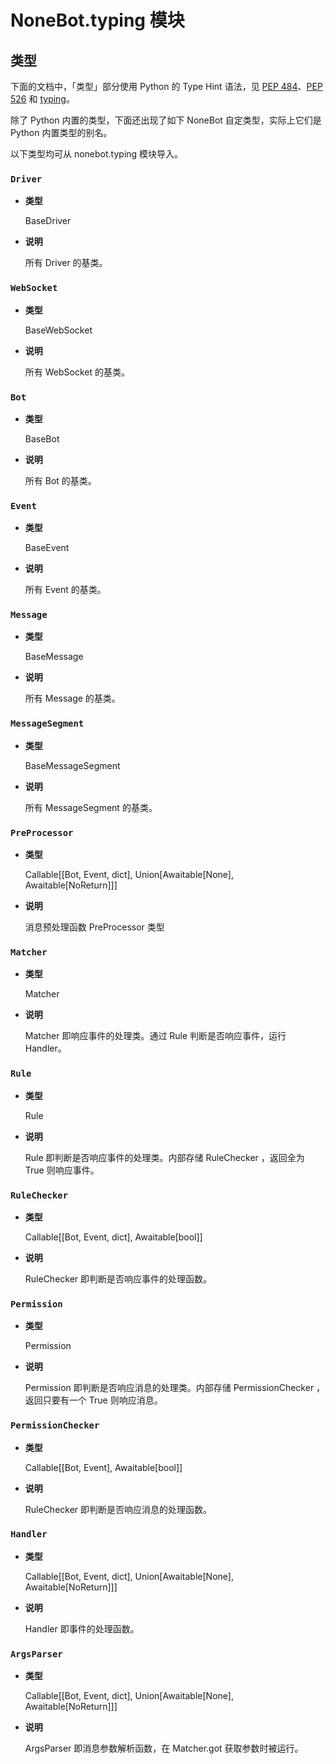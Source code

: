 # NoneBot.typing 模块

## 类型

下面的文档中，「类型」部分使用 Python 的 Type Hint 语法，见 [PEP 484](https://www.python.org/dev/peps/pep-0484/)、[PEP 526](https://www.python.org/dev/peps/pep-0526/) 和 [typing](https://docs.python.org/3/library/typing.html)。

除了 Python 内置的类型，下面还出现了如下 NoneBot 自定类型，实际上它们是 Python 内置类型的别名。

以下类型均可从 nonebot.typing 模块导入。


### `Driver`


* **类型**

    BaseDriver



* **说明**

    所有 Driver 的基类。




### `WebSocket`


* **类型**

    BaseWebSocket



* **说明**

    所有 WebSocket 的基类。




### `Bot`


* **类型**

    BaseBot



* **说明**

    所有 Bot 的基类。




### `Event`


* **类型**

    BaseEvent



* **说明**

    所有 Event 的基类。




### `Message`


* **类型**

    BaseMessage



* **说明**

    所有 Message 的基类。




### `MessageSegment`


* **类型**

    BaseMessageSegment



* **说明**

    所有 MessageSegment 的基类。




### `PreProcessor`


* **类型**

    Callable[[Bot, Event, dict], Union[Awaitable[None], Awaitable[NoReturn]]]



* **说明**

    消息预处理函数 PreProcessor 类型




### `Matcher`


* **类型**

    Matcher



* **说明**

    Matcher 即响应事件的处理类。通过 Rule 判断是否响应事件，运行 Handler。




### `Rule`


* **类型**

    Rule



* **说明**

    Rule 即判断是否响应事件的处理类。内部存储 RuleChecker ，返回全为 True 则响应事件。




### `RuleChecker`


* **类型**

    Callable[[Bot, Event, dict], Awaitable[bool]]



* **说明**

    RuleChecker 即判断是否响应事件的处理函数。




### `Permission`


* **类型**

    Permission



* **说明**

    Permission 即判断是否响应消息的处理类。内部存储 PermissionChecker ，返回只要有一个 True 则响应消息。




### `PermissionChecker`


* **类型**

    Callable[[Bot, Event], Awaitable[bool]]



* **说明**

    RuleChecker 即判断是否响应消息的处理函数。




### `Handler`


* **类型**

    Callable[[Bot, Event, dict], Union[Awaitable[None], Awaitable[NoReturn]]]



* **说明**

    Handler 即事件的处理函数。




### `ArgsParser`


* **类型**

    Callable[[Bot, Event, dict], Union[Awaitable[None], Awaitable[NoReturn]]]



* **说明**

    ArgsParser 即消息参数解析函数，在 Matcher.got 获取参数时被运行。
